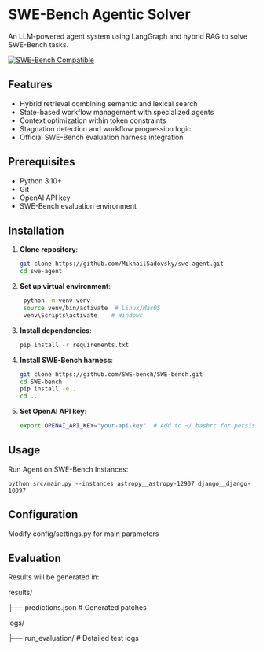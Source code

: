 # SWE-Bench Agentic Solver

An LLM-powered agent system using LangGraph and hybrid RAG to solve SWE-Bench tasks.

[![SWE-Bench Compatible](https://img.shields.io/badge/SWE--Bench-Verified-blue)](https://github.com/SWE-bench/SWE-bench)

## Features

- Hybrid retrieval combining semantic and lexical search
- State-based workflow management with specialized agents
- Context optimization within token constraints
- Stagnation detection and workflow progression logic
- Official SWE-Bench evaluation harness integration

## Prerequisites

- Python 3.10+
- Git
- OpenAI API key
- SWE-Bench evaluation environment

## Installation

1. **Clone repository**:
   ```bash
   git clone https://github.com/MikhailSadovsky/swe-agent.git
   cd swe-agent

2. **Set up virtual environment**:
   ```bash
    python -m venv venv
    source venv/bin/activate  # Linux/MacOS
    venv\Scripts\activate    # Windows

3. **Install dependencies**:
    ```bash
    pip install -r requirements.txt

4. **Install SWE-Bench harness**:
    ```bash
    git clone https://github.com/SWE-bench/SWE-bench.git
    cd SWE-bench
    pip install -e .
    cd ..

5. **Set OpenAI API key**:
    ```bash
    export OPENAI_API_KEY="your-api-key"  # Add to ~/.bashrc for persistence or configure vie .env file

## Usage

Run Agent on SWE-Bench Instances:

    
    python src/main.py --instances astropy__astropy-12907 django__django-10097

## Configuration

Modify config/settings.py for main parameters

## Evaluation

Results will be generated in:

results/

├── predictions.json      # Generated patches

logs/

├── run_evaluation/      # Detailed test logs
